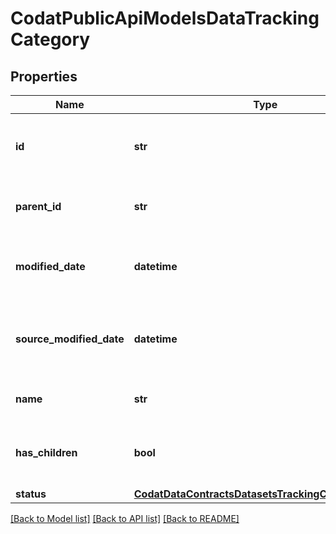 # CodatPublicApiModelsDataTrackingCategory

## Properties
Name | Type | Description | Notes
------------ | ------------- | ------------- | -------------
**id** | **str** | The identifier for the item, unique per tracking category | [optional] 
**parent_id** | **str** | The identifier for this item&#x27;s immediate parent | [optional] 
**modified_date** | **datetime** | The date the record was last updated in the system cache | [optional] 
**source_modified_date** | **datetime** | The date the record was last changed in the originating system | [optional] 
**name** | **str** | The name of the tracking category | [optional] 
**has_children** | **bool** | Boolean value indicating whether this category has SubCategories | [optional] 
**status** | [**CodatDataContractsDatasetsTrackingCategoryStatus**](CodatDataContractsDatasetsTrackingCategoryStatus.md) |  | [optional] 

[[Back to Model list]](../README.md#documentation-for-models) [[Back to API list]](../README.md#documentation-for-api-endpoints) [[Back to README]](../README.md)

